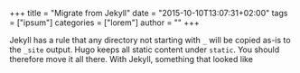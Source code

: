 +++
title = "Migrate from Jekyll"
date = "2015-10-10T13:07:31+02:00"
tags = ["ipsum"]
categories = ["lorem"]
author = ""
+++

Jekyll has a rule that any directory not starting with `_` will be copied as-is to the `_site` output. Hugo keeps all static content under `static`. You should therefore move it all there.
With Jekyll, something that looked like
